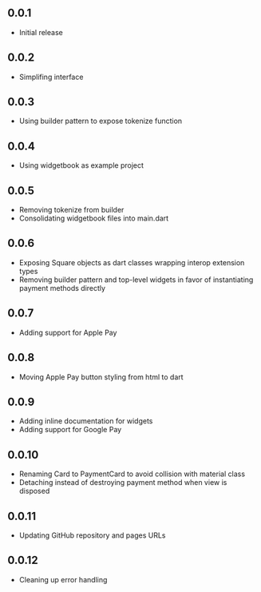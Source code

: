 ## 0.0.1

* Initial release

## 0.0.2

* Simplifing interface

## 0.0.3

* Using builder pattern to expose tokenize function

## 0.0.4

* Using widgetbook as example project

## 0.0.5

* Removing tokenize from builder
* Consolidating widgetbook files into main.dart

## 0.0.6

* Exposing Square objects as dart classes wrapping interop extension types
* Removing builder pattern and top-level widgets in favor of instantiating payment methods directly

## 0.0.7

* Adding support for Apple Pay

## 0.0.8

* Moving Apple Pay button styling from html to dart

## 0.0.9

* Adding inline documentation for widgets
* Adding support for Google Pay

## 0.0.10

* Renaming Card to PaymentCard to avoid collision with material class
* Detaching instead of destroying payment method when view is disposed

## 0.0.11

* Updating GitHub repository and pages URLs

## 0.0.12

* Cleaning up error handling
